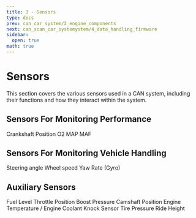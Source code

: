 ```yaml
---
title: 3 - Sensors
type: docs
prev: can_car_system/2_engine_components
next: can_scan_car_systemystem/4_data_handling_firmware
sidebar:
  open: true
math: true
---
```


# Sensors

This section covers the various sensors used in a CAN system, including their functions and how they interact within the system.

## Sensors For Monitoring Performance

Crankshaft Position
O2
MAP
MAF

## Sensors For Monitoring Vehicle Handling

Steering angle
Wheel speed
Yaw Rate (Gyro)

## Auxiliary Sensors

Fuel Level
Throttle Position
Boost Pressure
Camshaft Position
Engine Temperature / Engine Coolant
Knock Sensor
Tire Pressure
Ride Height